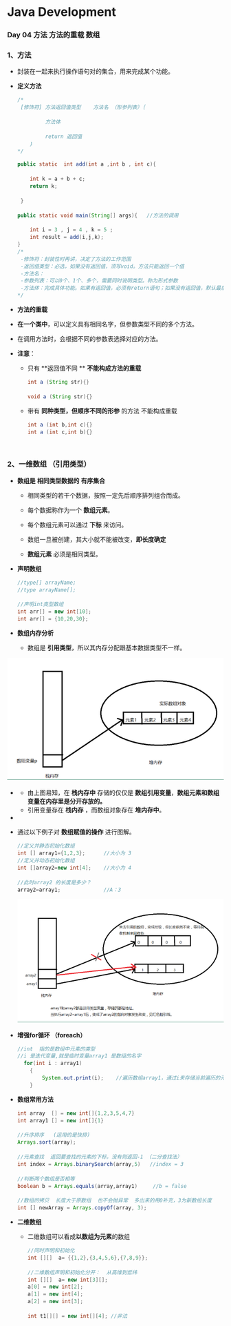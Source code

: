# Java Development



### Day 04  方法  方法的重载  数组



### 1、方法

- 封装在一起来执行操作语句对的集合，用来完成某个功能。



 - **定义方法**

   ``` java
   /*
   	[修饰符] 方法返回值类型    方法名 （形参列表）｛
   	
   			方法体 
   
   			return 返回值
       ｝
   */
   ```

   ```java
   public static  int add(int a ,int b , int c){
       
       int k = a + b + c;
       return k;
       
    }
   
   public static void main(String[] args){   //方法的调用
       
       int i = 3 , j = 4 , k = 5 ;
       int result = add(i,j,k);
   }
   /*
   	-修饰符：封装性时再讲，决定了方法的工作范围
   	-返回值类型：必选，如果没有返回值，须写void。方法只能返回一个值
   	-方法名：
   	-参数列表：可以0个、1个、多个，需要同时说明类型。称为形式参数
   	-方法体：完成具体功能。如果有返回值，必须有return语句；如果没有返回值，默认最后一条语句是		 return，可以省略。
   */
   ```

   

-	**方法的重载**

  -	**在一个类中**，可以定义具有相同名字，但参数类型不同的多个方法。
  -	在调用方法时，会根据不同的参数表选择对应的方法。

  

  - **注意**：

    - 只有 **返回值不同 **  **不能构成方法的重载**

      ```java
      int a (String str){}
      
      void a (String str){}
      ```

    - 带有  **同种类型，但顺序不同的形参** 的方法 不能构成重载

      ```java
      int a (int b,int c){}
      int a (int c,int b){}
      ```

      

  

​		

### 2、一维数组   （引用类型）

- **数组是** **相同类型数据的**  **有序集合**

  - 相同类型的若干个数据，按照一定先后顺序排列组合而成。

  - 每个数据称作为一个 **数组元素**。

  - 每个数组元素可以通过 **下标** 来访问。

  - 数组一旦被创建，其大小就不能被改变，**即长度确定**

  - **数组元素** 必须是相同类型。




- **声明数组**

  ```java
  //type[] arrayName;
  //type arrayName[];
  
  //声明int类型数组
  int arr[] = new int[10];
  int arr[] = {10,20,30};
  ```

  

- **数组内存分析**

  - 数组是 **引用类型**，所以其内存分配跟基本数据类型不一样。

  

![01](https://github.com/Minyonlew/Java_Backend_Development/blob/master/day04/Day04self_summary/01.png)

- 
  - 由上图易知，在 **栈内存中** 存储的仅仅是 **数组引用变量**，**数组元素和数组变量在内存里是分开存放的。**
  - 引用变量存在 **栈内存** ，而数组对象存在 **堆内存中**。





- 

  - 通过以下例子对 **数组赋值的操作** 进行图解。

    ```java
    //定义并静态初始化数组
    int [] array1={1,2,3};      //大小为 3
    //定义并动态初始化数组
    int []array2=new int[4];    //大小为 4
    
    //此时array2 的长度是多少？
    array2=array1;   			//A：3
    
    ```

    ![02](https://github.com/Minyonlew/Java_Backend_Development/blob/master/day04/Day04self_summary/02.png)



- **增强for循环  （foreach）**

  ```java
  //int  指的是数组中元素的类型
  //i 是迭代变量,就是临时变量array1 是数组的名字
  	for(int i : array1)
      {
          System.out.print(i);    //遍历数组array1，通过i来存储当前遍历的元素，从而将元素逐一打印
      }
  
  ```

  

- **数组常用方法**

  ```java
  int array  [] = new int[]{1,2,3,5,4,7}
  int array1 [] = new int[]{1}
  
  //升序排序   (运用的是快排)
  Arrays.sort(array);
  
  //元素查找  返回要查找的元素的下标，没有则返回-1 （二分查找法）
  int index = Arrays.binarySearch(array,5)   //index = 3
      
  //判断两个数组是否相等 
  boolean b = Arrays.equals(array,array1)     //b = false
   
  //数组的拷贝  长度大于原数组  也不会抛异常  多出来的用0补充，3为新数组长度
  int [] newArray = Arrays.copyOf(array, 3);
  
  ```

  
  
- **二维数组**

  - 二维数组可以看成**以数组为元素**的数组

    ```java
    //同时声明和初始化
    int [][]  a= {{1,2},{3,4,5,6},{7,8,9}};
    
    //二维数组声明和初始化分开：  从高维到低纬
    int [][]  a= new int[3][];
    a[0] = new int[2];
    a[1] = new int[4];
    a[2] = new int[3]; 
    
    int t1[][] = new int[][4]; //非法
    
    
    
    
    ```

    


